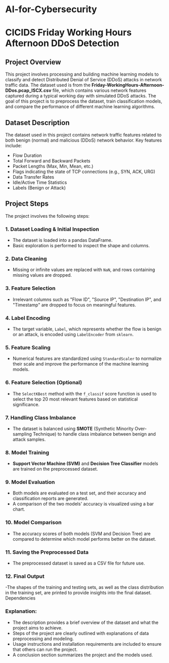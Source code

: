# AI-for-Cybersecurity

# CICIDS Friday Working Hours Afternoon DDoS Detection

## Project Overview

This project involves processing and building machine learning models to classify and detect Distributed Denial of Service (DDoS) attacks in network traffic data. The dataset used is from the **Friday-WorkingHours-Afternoon-DDos.pcap_ISCX.csv** file, which contains various network features captured during a typical working day with simulated DDoS attacks. The goal of this project is to preprocess the dataset, train classification models, and compare the performance of different machine learning algorithms.

## Dataset Description

The dataset used in this project contains network traffic features related to both benign (normal) and malicious (DDoS) network behavior. Key features include:
- Flow Duration
- Total Forward and Backward Packets
- Packet Lengths (Max, Min, Mean, etc.)
- Flags indicating the state of TCP connections (e.g., SYN, ACK, URG)
- Data Transfer Rates
- Idle/Active Time Statistics
- Labels (Benign or Attack)

## Project Steps

The project involves the following steps:

### 1. **Dataset Loading & Initial Inspection**
   - The dataset is loaded into a pandas DataFrame.
   - Basic exploration is performed to inspect the shape and columns.

### 2. **Data Cleaning**
   - Missing or infinite values are replaced with `NaN`, and rows containing missing values are dropped.

### 3. **Feature Selection**
   - Irrelevant columns such as "Flow ID", "Source IP", "Destination IP", and "Timestamp" are dropped to focus on meaningful features.
   
### 4. **Label Encoding**
   - The target variable, `Label`, which represents whether the flow is benign or an attack, is encoded using `LabelEncoder` from `sklearn`.

### 5. **Feature Scaling**
   - Numerical features are standardized using `StandardScaler` to normalize their scale and improve the performance of the machine learning models.

### 6. **Feature Selection (Optional)**
   - The `SelectKBest` method with the `f_classif` score function is used to select the top 20 most relevant features based on statistical significance.

### 7. **Handling Class Imbalance**
   - The dataset is balanced using **SMOTE** (Synthetic Minority Over-sampling Technique) to handle class imbalance between benign and attack samples.

### 8. **Model Training**
   - **Support Vector Machine (SVM)** and **Decision Tree Classifier** models are trained on the preprocessed dataset.

### 9. **Model Evaluation**
   - Both models are evaluated on a test set, and their accuracy and classification reports are generated.
   - A comparison of the two models' accuracy is visualized using a bar chart.

### 10. **Model Comparison**
   - The accuracy scores of both models (SVM and Decision Tree) are compared to determine which model performs better on the dataset.

### 11. **Saving the Preprocessed Data**
   - The preprocessed dataset is saved as a CSV file for future use.

### 12. **Final Output**
  -The shapes of the training and testing sets, as well as the class distribution in the training set, are printed to provide insights into the final dataset.
   Dependencies

### Explanation:
- The description provides a brief overview of the dataset and what the project aims to achieve.
- Steps of the project are clearly outlined with explanations of data preprocessing and modeling.
- Usage instructions and installation requirements are included to ensure that others can run the project.
- A conclusion section summarizes the project and the models used.



